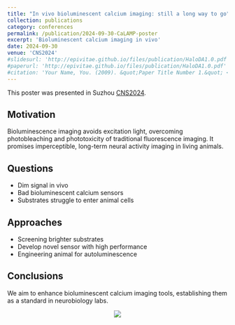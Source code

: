 ```yaml
---
title: "In vivo bioluminescent calcium imaging: still a long way to go"
collection: publications
category: conferences
permalink: /publication/2024-09-30-CaLAMP-poster
excerpt: 'Bioluminescent calcium imaging in vivo'
date: 2024-09-30
venue: 'CNS2024'
#slidesurl: 'http://epivitae.github.io/files/publication/HaloDA1.0.pdf'
#paperurl: 'http://epivitae.github.io/files/publication/HaloDA1.0.pdf'
#citation: 'Your Name, You. (2009). &quot;Paper Title Number 1.&quot; <i>Journal 1</i>. 1(1).'
---
```

This poster was presented in Suzhou [CNS2024](https://www.cns.org.cn/2024/index.html). 

## Motivation
Bioluminescence imaging avoids excitation light, overcoming photobleaching and phototoxicity of traditional fluorescence imaging. It promises imperceptible, long-term neural activity imaging in living animals.
## Questions
- Dim signal in vivo
- Bad bioluminescent calcium sensors
- Substrates struggle to enter animal cells

## Approaches
- Screening brighter substrates
- Develop novel sensor with high performance 
- Engineering animal for  autoluminescence

## Conclusions
We aim to enhance bioluminescent calcium imaging tools, establishing them as a standard in neurobiology labs.



<div align="center">
    <img src="/images/papers/CaLAMP-poster.png">
</div>



